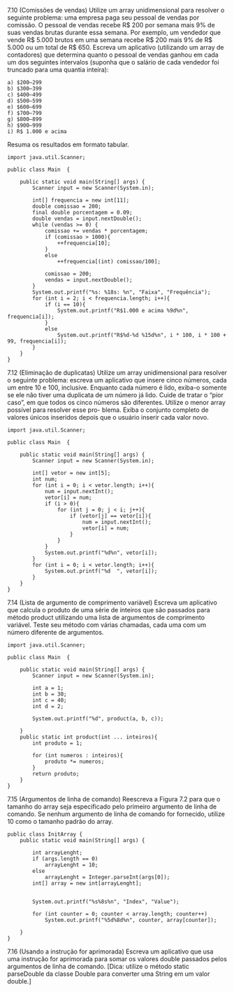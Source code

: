 7.10 (Comissões de vendas) Utilize um array unidimensional para resolver o seguinte problema: uma empresa paga seu pessoal de vendas por comissão. O pessoal de vendas recebe R$ 200 por semana mais 9% de suas vendas brutas durante essa semana. Por exemplo, um vendedor que vende R$ 5.000 brutos em uma semana recebe R$ 200 mais 9% de R$ 5.000 ou um total de R$ 650. Escreva um aplicativo (utilizando um array de contadores) que determina quanto o pessoal de vendas ganhou em cada um dos seguintes intervalos (suponha que o salário
de cada vendedor foi truncado para uma quantia inteira):
~~~
a) $200–299
b) $300–399 
c) $400–499 
d) $500–599 
e) $600–699 
f) $700–799 
g) $800–899 
h) $900–999 
i) R$ 1.000 e acima
~~~
Resuma os resultados em formato tabular.
~~~
import java.util.Scanner;

public class Main  {

    public static void main(String[] args) {
        Scanner input = new Scanner(System.in);

        int[] frequencia = new int[11];
        double comissao = 200;
        final double porcentagem = 0.09;
        double vendas = input.nextDouble();
        while (vendas >= 0) {
            comissao += vendas * porcentagem;
            if (comissao > 1000){
                ++frequencia[10];
            }
            else
                ++frequencia[(int) comissao/100];

            comissao = 200;
            vendas = input.nextDouble();
        }
        System.out.printf("%s: %18s: %n", "Faixa", "Frequência");
        for (int i = 2; i < frequencia.length; i++){
            if (i == 10){
                System.out.printf("R$1.000 e acima %9d%n", frequencia[i]);
            }
            else
                System.out.printf("R$%d-%d %15d%n", i * 100, i * 100 + 99, frequencia[i]);
        }
    }
}
~~~
7.12 (Eliminação de duplicatas) Utilize um array unidimensional para resolver o seguinte problema: escreva um aplicativo que insere cinco números, cada um entre 10 e 100, inclusive. Enquanto cada número é lido, exiba-o somente se ele não tiver uma duplicata de um número já lido. Cuide de tratar o “pior caso”, em que todos os cinco números são diferentes. Utilize o menor array possível para resolver esse pro-
blema. Exiba o conjunto completo de valores únicos inseridos depois que o usuário inserir cada valor novo.

~~~
import java.util.Scanner;

public class Main  {

    public static void main(String[] args) {
        Scanner input = new Scanner(System.in);

        int[] vetor = new int[5];
        int num;
        for (int i = 0; i < vetor.length; i++){
            num = input.nextInt();
            vetor[i] = num;
            if (i > 0){
                for (int j = 0; j < i; j++){
                    if (vetor[j] == vetor[i]){
                        num = input.nextInt();
                        vetor[i] = num;
                    }
                }
            }
            System.out.printf("%d%n", vetor[i]);
        }
        for (int i = 0; i < vetor.length; i++){
            System.out.printf("%d  ", vetor[i]);
        }
    }
}
~~~
7.14 (Lista de argumento de comprimento variável) Escreva um aplicativo que calcula o produto de uma série de inteiros que são passados para método product utilizando uma lista de argumentos de comprimento variável. Teste seu método com várias chamadas, cada uma
com um número diferente de argumentos.
~~~
import java.util.Scanner;

public class Main  {

    public static void main(String[] args) {
        Scanner input = new Scanner(System.in);

        int a = 1;
        int b = 30;
        int c = 40;
        int d = 2;

        System.out.printf("%d", product(a, b, c));

    }
    public static int product(int ... inteiros){
        int produto = 1;

        for (int numeros : inteiros){
            produto *= numeros;
        }
        return produto;
    }
}
~~~

7.15 (Argumentos de linha de comando) Reescreva a Figura 7.2 para que o tamanho do array seja especificado pelo primeiro argumento de linha de comando. Se nenhum argumento de linha de comando for fornecido, utilize 10 como o tamanho padrão do array.

~~~
public class InitArray {
    public static void main(String[] args) {

        int arrayLenght;
        if (args.length == 0)
            arrayLenght = 10;
        else
            arrayLenght = Integer.parseInt(args[0]);
        int[] array = new int[arrayLenght];


        System.out.printf("%s%8s%n", "Index", "Value");

        for (int counter = 0; counter < array.length; counter++)
            System.out.printf("%5d%8d%n", counter, array[counter]);

    }
}
~~~

7.16 (Usando a instrução for aprimorada) Escreva um aplicativo que usa uma instrução for aprimorada para somar os valores double passados pelos argumentos de linha de comando. [Dica: utilize o método static parseDouble da classe Double para converter uma
String em um valor double.]













